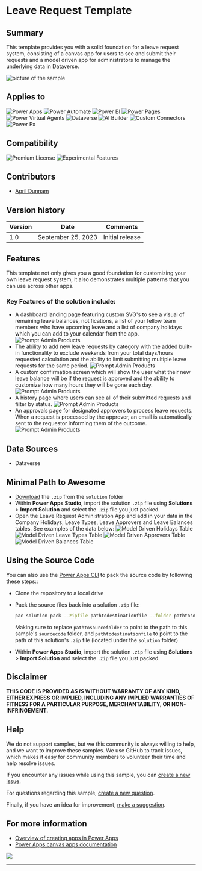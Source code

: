 # Leave Request Template

## Summary

This template provides you with a solid foundation for a leave request system, consisting of a canvas app for users to see and submit their requests and a model driven app for administrators to manage the underlying data in Dataverse.

![picture of the sample](assets/homepage.png)

## Applies to

![Power Apps](https://img.shields.io/badge/Power%20Apps-Yes-green "Yes")
![Power Automate](https://img.shields.io/badge/Power%20Automate-No-red "No")
![Power BI](https://img.shields.io/badge/Power%20BI-No-red "No")
![Power Pages](https://img.shields.io/badge/Power%20Pages-No-red "No")
![Power Virtual Agents](https://img.shields.io/badge/Power%20Virtual%20Agents-No-red "No")
![Dataverse](https://img.shields.io/badge/Dataverse-Yes-green "Yes")
![AI Builder](https://img.shields.io/badge/AI%20Builder-No-red "No")
![Custom Connectors](https://img.shields.io/badge/Custom%20Connectors-No-red "No")
![Power Fx](https://img.shields.io/badge/Power%20Fx-No-red "No")

## Compatibility

![Premium License](https://img.shields.io/badge/Premium%20License-Required-red.svg "Premium Power Apps license required")
![Experimental Features](https://img.shields.io/badge/Experimental%20Features-No-green.svg "Does not rely on experimental features")

## Contributors

- [April Dunnam](https://github.com/aprildunnam)

## Version history

Version|Date|Comments
-------|----|--------
1.0|September 25, 2023|Initial release

## Features

This template not only gives you a good foundation for customizing your own leave request system, it also demonstrates multiple patterns that you can use across other apps.

### Key Features of the solution include:
* A dashboard landing page featuring custom SVG's to see a visual of remaining leave balances, notifications, a list of your fellow team members who have upcoming leave and a list of company holidays which you can add to your calendar from the app.
![Prompt Admin Products](assets/homepage.png)
* The ability to add new leave requests by category with the added built-in functionality to exclude weekends from your total days/hours requested calculation and the ability to limit submitting multiple leave requests for the same period.
![Prompt Admin Products](assets/RequestLeave.png)
* A custom confirmation screen which will show the user what their new leave balance will be if the request is approved and the ability to customize how many hours they will be gone each day.
![Prompt Admin Products](assets/Confirmation.png)
* A history page where users can see all of their submitted requests and filter by status.
![Prompt Admin Products](assets/History.png)
* An approvals page for designated approvers to process leave requests. When a request is processed by the approver, an email is automatically sent to the requestor informing them of the outcome.
![Prompt Admin Products](assets/approvals.png)



## Data Sources

* Dataverse

## Minimal Path to Awesome

* [Download](./solution/LeaveRequestTemplateDataverse_1_0_0_1.zip) the `.zip` from the `solution` folder
* Within **Power Apps Studio**, import the solution `.zip` file using **Solutions** > **Import Solution** and select the `.zip` file you just packed.
* Open the Leave Request Administration App and add in your data in the Company Holidays, Leave Types, Leave Approvers and Leave Balances tables.  See examples of the data below:
![Model Driven Holidays Table](assets/ModelDriven_Holidays.png)
![Model Driven Leave Types Table](assets/ModelDriven_LeaveTypes.png)
![Model Driven Approvers Table](assets/ModelDriven_Approvers.png)
![Model Driven Balances Table](assets/ModelDriven_Balances.png)

## Using the Source Code

You can also use the [Power Apps CLI](https://docs.microsoft.com/powerapps/developer/data-platform/powerapps-cli) to pack the source code by following these steps::

* Clone the repository to a local drive
* Pack the source files back into a solution `.zip` file:

  ```bash
  pac solution pack --zipfile pathtodestinationfile --folder pathtosourcefolder --processCanvasApps
  ```

  Making sure to replace `pathtosourcefolder` to point to the path to this sample's `sourcecode` folder, and `pathtodestinationfile` to point to the path of this solution's `.zip` file (located under the `solution` folder)
* Within **Power Apps Studio**, import the solution `.zip` file using **Solutions** > **Import Solution** and select the `.zip` file you just packed.

## Disclaimer

**THIS CODE IS PROVIDED *AS IS* WITHOUT WARRANTY OF ANY KIND, EITHER EXPRESS OR IMPLIED, INCLUDING ANY IMPLIED WARRANTIES OF FITNESS FOR A PARTICULAR PURPOSE, MERCHANTABILITY, OR NON-INFRINGEMENT.**

## Help

We do not support samples, but we this community is always willing to help, and we want to improve these samples. We use GitHub to track issues, which makes it easy for  community members to volunteer their time and help resolve issues.

If you encounter any issues while using this sample, you can [create a new issue](https://github.com/pnp/powerapps-samples/issues/new?assignees=Laskewitz&labels=Needs%3A+Triage+%3Amag%3A%2Ctype%3Abug-suspected&template=bug-report.yml&sample=ChuckNorrisIO&authors=@Laskewitz&title=ChuckNorrisIO%20-%20).

For questions regarding this sample, [create a new question](https://github.com/pnp/powerapps-samples/issues/new?assignees=Laskewitz&labels=Needs%3A+Triage+%3Amag%3A%2Ctype%3Abug-suspected&template=question.yml&sample=ChuckNorrisIO&authors=@Laskewitz&title=ChuckNorrisIO%20-%20).

Finally, if you have an idea for improvement, [make a suggestion](https://github.com/pnp/powerapps-samples/issues/new?assignees=Laskewitz&labels=Needs%3A+Triage+%3Amag%3A%2Ctype%3Abug-suspected&template=suggestion.yml&sample=ChuckNorrisIO&authors=@Laskewitz&title=ChuckNorrisIO%20-%20).

## For more information

* [Overview of creating apps in Power Apps](https://docs.microsoft.com/powerapps/maker/)
* [Power Apps canvas apps documentation](https://docs.microsoft.com/powerapps/maker/canvas-apps/)

<img src="https://m365-visitor-stats.azurewebsites.net/powerplatform-samples/samples/readme-template" />

---